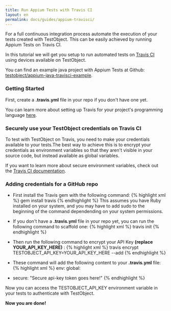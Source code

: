 ```yaml
---
title: Run Appium Tests with Travis CI
layout: en
permalink: docs/guides/appium-travisci/
---
```


For a full continuous integration process automate the execution of your tests created with TestObject. This can be easily achieved by running Appium Tests on Travis CI.

In this tutorial we will get you setup to run automated tests on <a href="https://travis-ci.org" target="_blank">Travis CI</a> using devices available on TestObject.

You can find an example java project with Appium Tests at Github: <a href="https://github.com/testobject/appium-java-travisci-example" target="_blank">testobject/appium-java-travisci-example</a>.

<h3 id="getting_started">Getting Started</h3>

First, create a <strong>.travis.yml</strong> file in your repo if you don't have one yet.

You can learn more about setting up Travis for your project's programming language <a href="http://docs.travis-ci.com/user/getting-started/#Getting-started" target="_blank">here</a>.

<h3 id="step1">Securely use your TestObject credentials on Travis CI</h3>


To test with TestObject on Travis, you need to make your credentials available to your tests.The best way to achieve this is to encrypt your credentials as environment variables so that they aren't visible in your source code, but instead available as global variables.

If you want to learn more about secure environment variables, check out the <a href="http://docs.travis-ci.com/user/build-configuration/#Secure-environment-variables" target="_blank">Travis CI documentation</a>.


<h3 id="step2">Adding credentials for a GitHub repo</h3>

+ First install the Travis gem with the following command:
{% highlight xml %}
gem install travis
{% endhighlight %}
This assumes you have Ruby installed on your system, and you may have to add sudo to the beginning of the command dependending on your system permissions.

+ If you don't have a <strong>.travis.yml</strong> file in your repo yet, you can run the following command to scaffold one:
{% highlight xml %}
travis init
{% endhighlight %}

+ Then run the following command to encrypt your API Key <strong>(replace YOUR_API_KEY_HERE)</strong> :
{% highlight xml %}
travis encrypt TESTOBJECT_API_KEY=YOUR_API_KEY_HERE --add
{% endhighlight %}

+ These command will add the following content to your <strong>.travis.yml</strong> file:
{% highlight xml %}
env:
global:
- secure: "Secure api-key token goes here!"
{% endhighlight %}

Now you can access the TESTOBJECT_API_KEY environment variable in your tests to authenticate with TestObject.

<strong>Now you are done!</strong></br></br>
